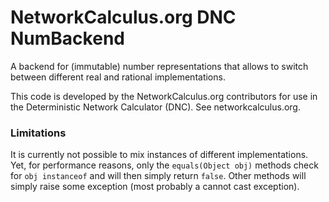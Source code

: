 # NetworkCalculus.org DNC NumBackend

A backend for (immutable) number representations that allows to switch between different real and rational implementations.

This code is developed by the NetworkCalculus.org contributors for use in the Deterministic Network Calculator (DNC). See networkcalculus.org.

### Limitations

It is currently not possible to mix instances of different implementations. Yet, for performance reasons, only the `equals(Object obj)` methods check for `obj instanceof` and will then simply return `false`. Other methods will simply raise some exception (most probably a cannot cast exception).